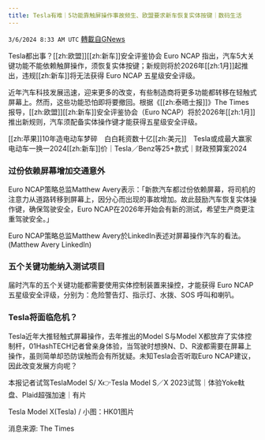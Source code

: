 ```yaml
---
title: Tesla有难｜5功能靠触屏操作事故频生、欧盟要求新车恢复实体按键｜数码生活
---
```

`3/6/2024 8:33 AM UTC` [轉載自GNews](https://gnews.org/articles/2369991)

Tesla都出事？[[zh:欧盟]][[zh:新车]]安全评鉴协会 Euro NCAP 指出，汽车5大关键功能不能依赖触屏操作，须恢复实体按键；新规则将於2026年[[zh:1月]]起推出，违规[[zh:新车]]将无法获得 Euro NCAP 五星级安全评级。

近年汽车科技发展迅速，迎来更多的改变，有些制造商将更多功能都转移在轻触式屏幕上。然而，这些功能恐怕即将要撤回。根据《[[zh:泰晤士报]]》The Times 报导，[[zh:欧盟]][[zh:新车]]安全评鉴协会（Euro NCAP）将於2026年[[zh:1月]]推出新规则，汽车须配备实体操作键才能获得五星级安全评级。

[[zh:苹果]]10年造电动车梦碎　白白耗资数十亿[[zh:美元]]　Tesla或成最大赢家电动车一换一2024[[zh:新车]]价｜Tesla／Benz等25+款式｜财政预算案2024

### **过份依赖屏幕增加交通意外**

Euro NCAP策略总监Matthew Avery表示：「新款汽车都过份依赖屏幕，将司机的注意力从道路转移到屏幕上，因分心而出现的事故增加。故此鼓励汽车恢复实体操作键，确保驾驶安全，Euro NCAP在2026年开始会有新的测试，希望生产商更注重驾驶安全。」

Euro NCAP策略总监Matthew Avery於LinkedIn表述对屏幕操作汽车的看法。(Matthew Avery LinkedIn)

### **五个关键功能纳入测试项目**

届时汽车的五个关键功能都需要使用实体控制装置来操控，才能获得 Euro NCAP 五星级安全评级，分别为：危险警告灯、指示灯、水拨、SOS 呼叫和喇叭。

### Tesla将面临危机？

Tesla近年大推轻触式屏幕操作，去年推出的Model S与Model X都放弃了实体控制杆，01HashTECH记者曾亲身体验，当驾驶时想换N、D、R波都需要在屏幕上操作，虽则简单却恐防误触而会有所犹疑。未知Tesla会否听取Euro NCAP建议，因此改变发展方向呢？

本报记者试驾TeslaModel S/ X👉Tesla Model S／X 2023试驾｜体验Yoke軚盘、Plaid超强加速｜有片

Tesla Model X(Tesla) / 小图：HK01图片

消息来源: The Times
